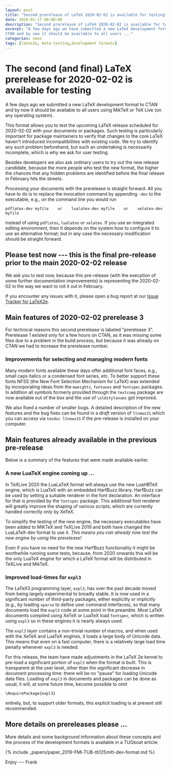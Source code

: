 ```yaml
---
layout: post
title: "Second prerelease of LaTeX 2020-02-02 is available for testing"
date: 2020-01-17 00:00:00
description: "Second prerelease of LaTeX 2020-02-02 is available for testing"
excerpt: "A few days ago we have submitted a new LaTeX development format to
CTAN and by now it should be available to all users ..."
categories: news
tags: [latex2e, beta-testing,development formats]
---
```


# The second (and final) LaTeX prerelease for 2020-02-02 is available for testing

A few days ago we submitted a new LaTeX development format to
CTAN and by now it should be available to all users using MikTeX or
TeX Live (on any operating system).

This format allows you to test the upcoming LaTeX release scheduled
for 2020-02-02 with your documents or packages. Such testing is
particularly important for package maintainers to verify that changes
to the core LaTeX haven't introduced incompatibilities with existing
code. We try to identify any such problem beforehand, but such an
undertaking is necessarily incomplete, which is why we ask for user
testing.

Besides developers we also ask ordinary users to try out the new
release candidate, because the more people who test the new
format, the higher the chances that any hidden problems are identified
before the final release in February hits the streets.

Processing your documents with the prerelease is straight forward. All
you have to do is to replace the invocation command by appending
`-dev` to the executable, e.g., on the command line you would run

```
pdflatex-dev myfile    or    lualatex-dev myfile    or    xelatex-dev myfile
```

instead of using `pdflatex`, `lualatex` or `xelatex`. If you use an
integrated editing environment, then it depends on the system 
how to configure it to use an alternative format; but in any case the necessary
modification should be straight forward.


## Please test now --- this is the final pre-release prior to the main 2020-02-02 release

We ask you to test now, because this pre-release (with the execption
of some further documentation improvements) is representing the
2020-02-02 in the way we want to roll it out in February.

If you encounter any issues with it, please open a bug report at our
[Issue Tracker for LaTeX2e](https://github.com/latex3/latex2e/issues).



## Main features of 2020-02-02 prerelease 3

For technical reasons this second prerelease is labeled "prerelease 3".
Prerelease 1 existed only for a few hours on CTAN, as it was missing
some files due to a problem in the build process, but because it was
already on CTAN we had to increase the prerelease number.

### Improvements for selecting and managing modern fonts

Many modern fonts available these days offer additional font faces,
e.g., small caps italics or a condensed font series, etc. To better
support these fonts NFSS (the New Font Selection Mechanism for
LaTeX) was extended by incorporating ideas from the `mweights`,
`fontaxes` and `fontspec` packages.  In addition all symbols formerly
provided through the `textcomp` package are now available out of the
box and the use of `\oldstylenums` got improved.

We also fixed a number of smaller bugs. A detailed description of the
new features and the bug fixes can be found in a *draft* version of
`ltnews31` which you can access via `texdoc ltnews31` if the
pre-release is installed on your computer.



## Main features already available in the previous pre-release

Below is a summary of the features that were made available earlier.

### A new LuaTeX engine coming up ...

In TeXLive 2020 the LuaLaTeX format will always use the new LuaHBTeX
engine, which is LuaTeX with an embedded HarfBuzz library.
HarfBuzz can be used by setting a suitable renderer in the font
declaration. An interface for that is provided by the `fontspec` package.
This additional font renderer will greatly improve the shaping of
various scripts, which are currently handled correctly only by
XeTeX.

To simplify the testing of the new engine, the necessary executables
have been added to MiKTeX and TeXLive 2019 and both have changed the
LuaLaTeX-dev format to use it. _This means you can already now test
the new engine by using the prerelease!_

Even if you have no need for the new HarfBuzz functionality it might
be worthwhile running some tests, because, from 2020 onwards this will
be the only LuaTeX engine for which a LaTeX format will be distributed
in TeXLive and MikTeX.



### Improved load-times for `expl3`

The LaTeX3 programming layer, `expl3`, has over the past decade moved
from being largely experimental to broadly stable. It is now used in a
significant number of third-party packages, either explicitly or
implicitly (e.g., by loading `xparse` to define user command
interfaces), so that many documents load the `expl3` code at some
point in the preamble. Most LaTeX documents compiled using XeTeX or
LuaTeX load `fontspec`, which is written using `expl3` so in these
engines it is nearly always used.

The `expl3` layer contains a non-trivial number of macros, and when
used with the XeTeX and LuaTeX engines, it loads a large body of
Unicode data.  This means that even on a fast computer, there is a
relatively large load time penalty whenever `expl3` is needed.

For this release, the team have made adjustments in the LaTeX 2e kernel to
pre-load a significant portion of `expl3` when the format is built. This is
transparent at the user level, other than the significant decrease in document
processing time: there will be no "pause" for loading Unicode data
files. Loading of `expl3` in documents and packages can be done as usual;
it will, at some future time, become possible to omit
```
\RequirePackage{expl3}
```
entirely, but, to support older formats, this explicit loading is at
present still recommended.


## More details on prereleases please ...

More details and some background information about these concepts and
the process of the development formats is available in a TUGboat
article:

{% include _papers/paper_2019-FMi-TUB-tb125mitt-dev-format.md  %}



Enjoy --- Frank


<img src="https://ssl-vg03.met.vgwort.de/na/03770697eae2427c8a6bfe7e9b8ab332" width="1" height="1" alt="">
